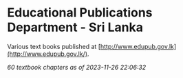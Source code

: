 # Educational Publications Department - Sri Lanka

Various text books published at [http://www.edupub.gov.lk](http://www.edupub.gov.lk/).

*60 textbook chapters as of 2023-11-26 22:06:32*